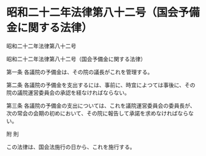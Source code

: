# 昭和二十二年法律第八十二号（国会予備金に関する法律）

昭和二十二年法律第八十二号

昭和二十二年法律第八十二号（国会予備金に関する法律）

第一条 各議院の予備金は、その院の議長がこれを管理する。

第二条 各議院の予備金を支出するには、事前に、時宜によつては事後に、その院の議院運営委員会の承認を経なければならない。

第三条 各議院の予備金の支出については、これを議院運営委員会の委員長が、次の常会の会期の初めにおいて、その院に報告して承諾を求めなければならない。

附 則

この法律は、国会法施行の日から、これを施行する。
